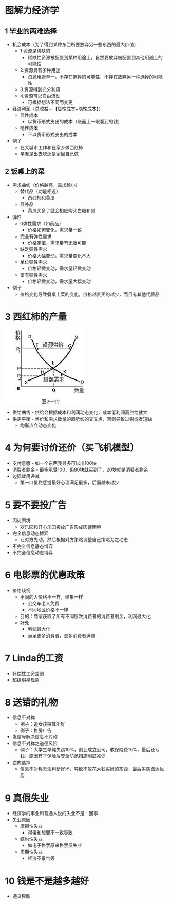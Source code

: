 # 图解力经济学

## 1 毕业的两难选择

- 机会成本（为了得到某种东西所要放弃另一些东西的最大价值）
    - 1.资源是稀缺的
        - 稀缺性资源被配置到某种用途上，自然要放弃被配置到其他用途上的可能性
    - 2.资源具有多种用途
        - 资源用途单一，不存在选择的可能性，不存在放弃另一种选择的可能性
    - 3.资源得到充分利用
    - 4.资源可以自由流动
        - 可根据想法不同而变更
- 经济利润（总收益－【显性成本+隐性成本】）
    - 显性成本
        - 以货币形式支出的成本（账面上一眼看到的钱）
    - 隐性成本
        - 不以货币形式支出的成本
- 例子
    - 在大城市工作和在家乡做西红柿
    - 早餐是出去吃还是家里自己做

## 2 饭桌上的菜

- 需求曲线（价格越高，需求越小）
    - 替代品（功能相近）
        - 西红柿和黄瓜
    - 互补品
        - 黄瓜买多了就会相应购买白糖和醋
- 弹性
    - 0弹性需求（如药品）
        - 价格如何变化，需求量一致
    - 完全有弹性需求
        - 价格定值，需求量有无限可能
    - 缺乏弹性需求
        - 价格大幅变动，需求量变化不大
    - 单位弹性需求
        - 价格轻微变动，需求量轻微变动
    - 富有弹性需求
        - 价格轻微变动，需求量大幅变动
- 例子
    - 价格变化导致餐桌上菜的变化，价格越贵买的越少，而且有其他代替品

# 3 西红柿的产量

![](img/jinji.jpg)

- 供给曲线 - 供给会根据成本和利润动态变化，成本低利润高供给就大
- 供需平衡 - 售价和需求数量的趋势线的交叉点，否则导致过剩或者短缺
    - 均衡点会动态变化

# 4 为何要讨价还价（买飞机模型）

- 支付意愿 - 如一个东西我最多可以出100块
- 消费者剩余 - 最多承受100，但80块就买到了，20块就是消费者剩余
- 边际效用递减
    - 第一口蛋糕感觉最好心理满足最多，后面越来越少

# 5 要不要投广告

- 囚徒困境
    - 欢乐园和开心乐园投放广告形成囚徒困境
- 完全信息动态博弈
    - 让对方先动，然后根据对方策略调整自己策略为之动态
- 不完全信息静态博弈
- 不完全信息动态博弈

# 6 电影票的优惠政策

- 价格歧视
    - 不同的人价格不一样，结果一样
        - 公交车老人免费
        - 不同地区价格不一样
    - 目的：商家获取了所有不同层次消费者的消费者剩余，利润最大化
    - 好处
        - 利润最大化
        - 满足更多消费者，更多消费者满意

# 7 Linda的工资

- 补偿性工资差别
- 超级明星现象

# 8 送错的礼物

- 信息不对称
    - 例子：追女孩投其所好
    - 例子：售房广告
- 发信号解决信息不对称
- 信息不对称之道德风险
    - 例子：大学生单纯失窃10%，创业成立公司，收保险费15%，最后还亏钱，原因有了保险后安全防范措施明显减少
- 逆向选择
    - 信息不对称无法判断好坏，导致不敢花大钱买好的东西，最后劣质淘汰优质

# 9 真假失业

- 经济学的事业和普通人说的失业不是一回事
- 失业原因
    - 摩擦性失业
        - 得带和想要不一致导致
    - 结构性失业
        - 如电子售票原来售票员失业
    - 周期性失业
        - 经济不景气等

# 10 钱是不是越多越好

- 通货膨胀